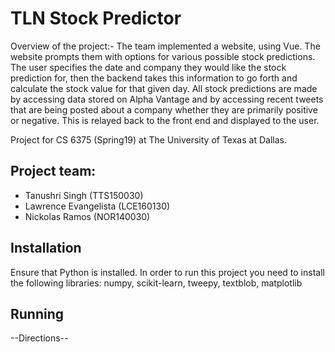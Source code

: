 # TLN Stock Predictor
Overview of the project:- The team implemented a website, using Vue. The website prompts them with options for various possible stock predictions. The user specifies the date and company they would like the stock prediction for, then the backend takes this information to go forth and calculate the stock value for that given day. All stock predictions are made by accessing data stored on Alpha Vantage and by accessing recent tweets that are being posted about a company whether they are primarily positive or negative. This is relayed back to the front end and displayed to the user. 

Project for CS 6375 (Spring19) at The University of Texas at Dallas. 

## Project team: 
* Tanushri Singh (TTS150030)
* Lawrence Evangelista (LCE160130)
* Nickolas Ramos (NOR140030)

## Installation
Ensure that Python is installed.
In order to run this project you need to install the following libraries: numpy, scikit-learn, tweepy, textblob, matplotlib

## Running
--Directions--
